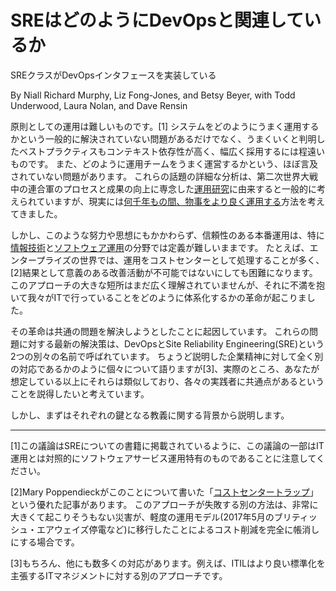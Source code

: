 # SREはどのようにDevOpsと関連しているか

SREクラスがDevOpsインタフェースを実装している

By Niall Richard Murphy, Liz Fong-Jones, and Betsy Beyer, with Todd Underwood, Laura Nolan, and Dave Rensin

原則としての運用は難しいものです。[1]
システムをどのようにうまく運用するかという一般的に解決されていない問題があるだけでなく、うまくいくと判明したベストプラクティスもコンテキスト依存性が高く、幅広く採用するには程遠いものです。
また、どのように運用チームをうまく運営するかという、ほぼ言及されていない問題があります。
これらの話題の詳細な分析は、第二次世界大戦中の連合軍のプロセスと成果の向上に専念した[運用研究](https://www.informs.org/Resource-Center/INFORMS-Student-Union/Career-FAQs)に由来すると一般的に考えられていますが、現実には[何千年もの間、物事をより良く運用する](http://www.operationsmanager.com/what-is-operations-management/provence-france/)方法を考えてきました。

しかし、このような努力や思想にもかかわらず、信頼性のある本番運用は、特に[情報技術](https://www.independent.ie/business/irish/rbsulster-bank-fined-56m-for-2012-it-system-crash-30759473.html)と[ソフトウェア運用](https://threatpost.com/fda-software-failures-responsible-24-all-medical-device-recalls-062012/76720/)の分野では定義が難しいままです。
たとえば、エンタープライズの世界では、運用をコストセンターとして処理することが多く、[2]結果として意義のある改善活動が不可能ではないにしても困難になります。
このアプローチの大きな短所はまだ広く理解されていませんが、それに不満を抱いて我々がITで行っていることをどのように体系化するかの革命が起こりました。

その革命は共通の問題を解決しようとしたことに起因しています。
これらの問題に対する最新の解決策は、DevOpsとSite Reliability Engineering(SRE)という2つの別々の名前で呼ばれています。
ちょうど説明した企業精神に対して全く別の対応であるかのように個々について語りますが[3]、実際のところ、あなたが想定している以上にそれらは類似しており、各々の実践者に共通点があるということを説得したいと考えています。

しかし、まずはそれぞれの鍵となる教義に関する背景から説明します。

----------
[1]この議論はSREについての書籍に掲載されているように、この議論の一部はIT運用とは対照的にソフトウェアサービス運用特有のものであることに注意してください。

[2]Mary Poppendieckがこのことについて書いた「[コストセンタートラップ](http://www.leanessays.com/2017/11/the-cost-center-trap.html)」という優れた記事があります。
このアプローチが失敗する別の方法は、非常に大きくて起こりそうもない災害が、軽度の運用モデル(2017年5月のブリティッシュ・エアウェイズ停電など)に移行したことによるコスト削減を完全に帳消しにする場合です。

[3]もちろん、他にも数多くの対応があります。例えば、ITILはより良い標準化を主張するITマネジメントに対する別のアプローチです。
